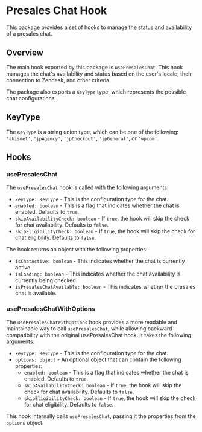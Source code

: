 # Presales Chat Hook

This package provides a set of hooks to manage the status and availability of a presales chat.

## Overview

The main hook exported by this package is `usePresalesChat`. This hook manages the chat's availability and status based on the user's locale, their connection to Zendesk, and other criteria.

The package also exports a `KeyType` type, which represents the possible chat configurations.

## KeyType

The `KeyType` is a string union type, which can be one of the following: `'akismet'`, `'jpAgency'`, `'jpCheckout'`, `'jpGeneral'`, or `'wpcom'`.

## Hooks

### usePresalesChat

The `usePresalesChat` hook is called with the following arguments:

- `keyType: KeyType` - This is the configuration type for the chat.
- `enabled: boolean` - This is a flag that indicates whether the chat is enabled. Defaults to `true`.
- `skipAvailabilityCheck: boolean` - If `true`, the hook will skip the check for chat availability. Defaults to `false`.
- `skipEligibilityCheck: boolean` - If `true`, the hook will skip the check for chat eligibility. Defaults to `false`.

The hook returns an object with the following properties:

- `isChatActive: boolean` - This indicates whether the chat is currently active.
- `isLoading: boolean` - This indicates whether the chat availability is currently being checked.
- `isPresalesChatAvailable: boolean` - This indicates whether the presales chat is available.

### usePresalesChatWithOptions

The `usePresalesChatWithOptions` hook provides a more readable and maintainable way to call `usePresalesChat`, while allowing backward compatibility with the original usePresalesChat hook. It takes the following arguments:

- `keyType: KeyType` - This is the configuration type for the chat.
- `options: object` - An optional object that can contain the following properties:
  - `enabled: boolean` - This is a flag that indicates whether the chat is enabled. Defaults to `true`.
  - `skipAvailabilityCheck: boolean` - If `true`, the hook will skip the check for chat availability. Defaults to `false`.
  - `skipEligibilityCheck: boolean` - If `true`, the hook will skip the check for chat eligibility. Defaults to `false`.

This hook internally calls `usePresalesChat`, passing it the properties from the `options` object.
